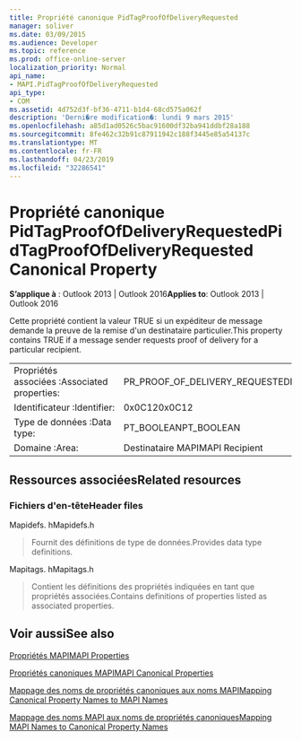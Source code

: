 ```yaml
---
title: Propriété canonique PidTagProofOfDeliveryRequested
manager: soliver
ms.date: 03/09/2015
ms.audience: Developer
ms.topic: reference
ms.prod: office-online-server
localization_priority: Normal
api_name:
- MAPI.PidTagProofOfDeliveryRequested
api_type:
- COM
ms.assetid: 4d752d3f-bf36-4711-b1d4-68cd575a062f
description: 'Derni�re modification�: lundi 9 mars 2015'
ms.openlocfilehash: a85d1ad0526c5bac91600df32ba941ddbf28a188
ms.sourcegitcommit: 8fe462c32b91c87911942c188f3445e85a54137c
ms.translationtype: MT
ms.contentlocale: fr-FR
ms.lasthandoff: 04/23/2019
ms.locfileid: "32286541"
---
```

# <a name="pidtagproofofdeliveryrequested-canonical-property"></a><span data-ttu-id="0b59f-103">Propriété canonique PidTagProofOfDeliveryRequested</span><span class="sxs-lookup"><span data-stu-id="0b59f-103">PidTagProofOfDeliveryRequested Canonical Property</span></span>

  
  
<span data-ttu-id="0b59f-104">**S’applique à** : Outlook 2013 | Outlook 2016</span><span class="sxs-lookup"><span data-stu-id="0b59f-104">**Applies to**: Outlook 2013 | Outlook 2016</span></span> 
  
<span data-ttu-id="0b59f-105">Cette propriété contient la valeur TRUE si un expéditeur de message demande la preuve de la remise d'un destinataire particulier.</span><span class="sxs-lookup"><span data-stu-id="0b59f-105">This property contains TRUE if a message sender requests proof of delivery for a particular recipient.</span></span>
  
|||
|:-----|:-----|
|<span data-ttu-id="0b59f-106">Propriétés associées :</span><span class="sxs-lookup"><span data-stu-id="0b59f-106">Associated properties:</span></span>  <br/> |<span data-ttu-id="0b59f-107">PR_PROOF_OF_DELIVERY_REQUESTED</span><span class="sxs-lookup"><span data-stu-id="0b59f-107">PR_PROOF_OF_DELIVERY_REQUESTED</span></span>  <br/> |
|<span data-ttu-id="0b59f-108">Identificateur :</span><span class="sxs-lookup"><span data-stu-id="0b59f-108">Identifier:</span></span>  <br/> |<span data-ttu-id="0b59f-109">0x0C12</span><span class="sxs-lookup"><span data-stu-id="0b59f-109">0x0C12</span></span>  <br/> |
|<span data-ttu-id="0b59f-110">Type de données :</span><span class="sxs-lookup"><span data-stu-id="0b59f-110">Data type:</span></span>  <br/> |<span data-ttu-id="0b59f-111">PT_BOOLEAN</span><span class="sxs-lookup"><span data-stu-id="0b59f-111">PT_BOOLEAN</span></span>  <br/> |
|<span data-ttu-id="0b59f-112">Domaine :</span><span class="sxs-lookup"><span data-stu-id="0b59f-112">Area:</span></span>  <br/> |<span data-ttu-id="0b59f-113">Destinataire MAPI</span><span class="sxs-lookup"><span data-stu-id="0b59f-113">MAPI Recipient</span></span>  <br/> |
   
## <a name="related-resources"></a><span data-ttu-id="0b59f-114">Ressources associées</span><span class="sxs-lookup"><span data-stu-id="0b59f-114">Related resources</span></span>

### <a name="header-files"></a><span data-ttu-id="0b59f-115">Fichiers d'en-tête</span><span class="sxs-lookup"><span data-stu-id="0b59f-115">Header files</span></span>

<span data-ttu-id="0b59f-116">Mapidefs. h</span><span class="sxs-lookup"><span data-stu-id="0b59f-116">Mapidefs.h</span></span>
  
> <span data-ttu-id="0b59f-117">Fournit des définitions de type de données.</span><span class="sxs-lookup"><span data-stu-id="0b59f-117">Provides data type definitions.</span></span>
    
<span data-ttu-id="0b59f-118">Mapitags. h</span><span class="sxs-lookup"><span data-stu-id="0b59f-118">Mapitags.h</span></span>
  
> <span data-ttu-id="0b59f-119">Contient les définitions des propriétés indiquées en tant que propriétés associées.</span><span class="sxs-lookup"><span data-stu-id="0b59f-119">Contains definitions of properties listed as associated properties.</span></span>
    
## <a name="see-also"></a><span data-ttu-id="0b59f-120">Voir aussi</span><span class="sxs-lookup"><span data-stu-id="0b59f-120">See also</span></span>



[<span data-ttu-id="0b59f-121">Propriétés MAPI</span><span class="sxs-lookup"><span data-stu-id="0b59f-121">MAPI Properties</span></span>](mapi-properties.md)
  
[<span data-ttu-id="0b59f-122">Propriétés canoniques MAPI</span><span class="sxs-lookup"><span data-stu-id="0b59f-122">MAPI Canonical Properties</span></span>](mapi-canonical-properties.md)
  
[<span data-ttu-id="0b59f-123">Mappage des noms de propriétés canoniques aux noms MAPI</span><span class="sxs-lookup"><span data-stu-id="0b59f-123">Mapping Canonical Property Names to MAPI Names</span></span>](mapping-canonical-property-names-to-mapi-names.md)
  
[<span data-ttu-id="0b59f-124">Mappage des noms MAPI aux noms de propriétés canoniques</span><span class="sxs-lookup"><span data-stu-id="0b59f-124">Mapping MAPI Names to Canonical Property Names</span></span>](mapping-mapi-names-to-canonical-property-names.md)

